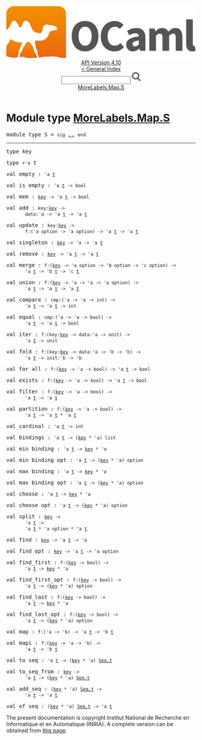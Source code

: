 <!-- ((! set title API !)) ((! set documentation !)) ((! set api !)) ((! set nobreadcrumb !)) -->
<div class="api"><header><nav class="toc brand"><a class="brand" href="https://ocaml.org/"><img src="colour-logo-gray.svg" class="svg" alt="OCaml"></a></nav><nav class="toc"><div class="toc_version"><a href="/docs" id="version-select">API Version 4.10</a></div><a href="index.html">&lt; General Index</a><div class="api_search"><input type="text" name="apisearch" id="api_search" oninput="mySearch(false);" onkeypress="this.oninput();" onclick="this.oninput();" onpaste="this.oninput();">
<img src="search_icon.svg" alt="Search" class="svg" onclick="mySearch(false)"></div>
<div id="search_results"></div><div class="toc_title"><a href="#top">MoreLabels.Map.S</a></div><ul></ul></nav></header>

<h1>Module type <a href="type_MoreLabels.Map.S.html">MoreLabels.Map.S</a></h1>

<pre><span id="MODULETYPES"><span class="keyword">module type</span> S</span> = <code class="code"><span class="keyword">sig</span></code> <a href="MoreLabels.Map.S.html">..</a> <code class="code"><span class="keyword">end</span></code></pre><hr width="100%">

<pre><span id="TYPEkey"><span class="keyword">type</span> <code class="type"></code>key</span> </pre>


<pre><span id="TYPEt"><span class="keyword">type</span> <code class="type">+'a</code> t</span> </pre>


<pre><span id="VALempty"><span class="keyword">val</span> empty</span> : <code class="type">'a <a href="MoreLabels.Map.S.html#TYPEt">t</a></code></pre>
<pre><span id="VALis_empty"><span class="keyword">val</span> is_empty</span> : <code class="type">'a <a href="MoreLabels.Map.S.html#TYPEt">t</a> -&gt; bool</code></pre>
<pre><span id="VALmem"><span class="keyword">val</span> mem</span> : <code class="type"><a href="MoreLabels.Map.S.html#TYPEkey">key</a> -&gt; 'a <a href="MoreLabels.Map.S.html#TYPEt">t</a> -&gt; bool</code></pre>
<pre><span id="VALadd"><span class="keyword">val</span> add</span> : <code class="type">key:<a href="MoreLabels.Map.S.html#TYPEkey">key</a> -&gt;<br>       data:'a -&gt; 'a <a href="MoreLabels.Map.S.html#TYPEt">t</a> -&gt; 'a <a href="MoreLabels.Map.S.html#TYPEt">t</a></code></pre>
<pre><span id="VALupdate"><span class="keyword">val</span> update</span> : <code class="type">key:<a href="MoreLabels.Map.S.html#TYPEkey">key</a> -&gt;<br>       f:('a option -&gt; 'a option) -&gt; 'a <a href="MoreLabels.Map.S.html#TYPEt">t</a> -&gt; 'a <a href="MoreLabels.Map.S.html#TYPEt">t</a></code></pre>
<pre><span id="VALsingleton"><span class="keyword">val</span> singleton</span> : <code class="type"><a href="MoreLabels.Map.S.html#TYPEkey">key</a> -&gt; 'a -&gt; 'a <a href="MoreLabels.Map.S.html#TYPEt">t</a></code></pre>
<pre><span id="VALremove"><span class="keyword">val</span> remove</span> : <code class="type"><a href="MoreLabels.Map.S.html#TYPEkey">key</a> -&gt; 'a <a href="MoreLabels.Map.S.html#TYPEt">t</a> -&gt; 'a <a href="MoreLabels.Map.S.html#TYPEt">t</a></code></pre>
<pre><span id="VALmerge"><span class="keyword">val</span> merge</span> : <code class="type">f:(<a href="MoreLabels.Map.S.html#TYPEkey">key</a> -&gt; 'a option -&gt; 'b option -&gt; 'c option) -&gt;<br>       'a <a href="MoreLabels.Map.S.html#TYPEt">t</a> -&gt; 'b <a href="MoreLabels.Map.S.html#TYPEt">t</a> -&gt; 'c <a href="MoreLabels.Map.S.html#TYPEt">t</a></code></pre>
<pre><span id="VALunion"><span class="keyword">val</span> union</span> : <code class="type">f:(<a href="MoreLabels.Map.S.html#TYPEkey">key</a> -&gt; 'a -&gt; 'a -&gt; 'a option) -&gt;<br>       'a <a href="MoreLabels.Map.S.html#TYPEt">t</a> -&gt; 'a <a href="MoreLabels.Map.S.html#TYPEt">t</a> -&gt; 'a <a href="MoreLabels.Map.S.html#TYPEt">t</a></code></pre>
<pre><span id="VALcompare"><span class="keyword">val</span> compare</span> : <code class="type">cmp:('a -&gt; 'a -&gt; int) -&gt;<br>       'a <a href="MoreLabels.Map.S.html#TYPEt">t</a> -&gt; 'a <a href="MoreLabels.Map.S.html#TYPEt">t</a> -&gt; int</code></pre>
<pre><span id="VALequal"><span class="keyword">val</span> equal</span> : <code class="type">cmp:('a -&gt; 'a -&gt; bool) -&gt;<br>       'a <a href="MoreLabels.Map.S.html#TYPEt">t</a> -&gt; 'a <a href="MoreLabels.Map.S.html#TYPEt">t</a> -&gt; bool</code></pre>
<pre><span id="VALiter"><span class="keyword">val</span> iter</span> : <code class="type">f:(key:<a href="MoreLabels.Map.S.html#TYPEkey">key</a> -&gt; data:'a -&gt; unit) -&gt;<br>       'a <a href="MoreLabels.Map.S.html#TYPEt">t</a> -&gt; unit</code></pre>
<pre><span id="VALfold"><span class="keyword">val</span> fold</span> : <code class="type">f:(key:<a href="MoreLabels.Map.S.html#TYPEkey">key</a> -&gt; data:'a -&gt; 'b -&gt; 'b) -&gt;<br>       'a <a href="MoreLabels.Map.S.html#TYPEt">t</a> -&gt; init:'b -&gt; 'b</code></pre>
<pre><span id="VALfor_all"><span class="keyword">val</span> for_all</span> : <code class="type">f:(<a href="MoreLabels.Map.S.html#TYPEkey">key</a> -&gt; 'a -&gt; bool) -&gt; 'a <a href="MoreLabels.Map.S.html#TYPEt">t</a> -&gt; bool</code></pre>
<pre><span id="VALexists"><span class="keyword">val</span> exists</span> : <code class="type">f:(<a href="MoreLabels.Map.S.html#TYPEkey">key</a> -&gt; 'a -&gt; bool) -&gt; 'a <a href="MoreLabels.Map.S.html#TYPEt">t</a> -&gt; bool</code></pre>
<pre><span id="VALfilter"><span class="keyword">val</span> filter</span> : <code class="type">f:(<a href="MoreLabels.Map.S.html#TYPEkey">key</a> -&gt; 'a -&gt; bool) -&gt;<br>       'a <a href="MoreLabels.Map.S.html#TYPEt">t</a> -&gt; 'a <a href="MoreLabels.Map.S.html#TYPEt">t</a></code></pre>
<pre><span id="VALpartition"><span class="keyword">val</span> partition</span> : <code class="type">f:(<a href="MoreLabels.Map.S.html#TYPEkey">key</a> -&gt; 'a -&gt; bool) -&gt;<br>       'a <a href="MoreLabels.Map.S.html#TYPEt">t</a> -&gt; 'a <a href="MoreLabels.Map.S.html#TYPEt">t</a> * 'a <a href="MoreLabels.Map.S.html#TYPEt">t</a></code></pre>
<pre><span id="VALcardinal"><span class="keyword">val</span> cardinal</span> : <code class="type">'a <a href="MoreLabels.Map.S.html#TYPEt">t</a> -&gt; int</code></pre>
<pre><span id="VALbindings"><span class="keyword">val</span> bindings</span> : <code class="type">'a <a href="MoreLabels.Map.S.html#TYPEt">t</a> -&gt; (<a href="MoreLabels.Map.S.html#TYPEkey">key</a> * 'a) list</code></pre>
<pre><span id="VALmin_binding"><span class="keyword">val</span> min_binding</span> : <code class="type">'a <a href="MoreLabels.Map.S.html#TYPEt">t</a> -&gt; <a href="MoreLabels.Map.S.html#TYPEkey">key</a> * 'a</code></pre>
<pre><span id="VALmin_binding_opt"><span class="keyword">val</span> min_binding_opt</span> : <code class="type">'a <a href="MoreLabels.Map.S.html#TYPEt">t</a> -&gt; (<a href="MoreLabels.Map.S.html#TYPEkey">key</a> * 'a) option</code></pre>
<pre><span id="VALmax_binding"><span class="keyword">val</span> max_binding</span> : <code class="type">'a <a href="MoreLabels.Map.S.html#TYPEt">t</a> -&gt; <a href="MoreLabels.Map.S.html#TYPEkey">key</a> * 'a</code></pre>
<pre><span id="VALmax_binding_opt"><span class="keyword">val</span> max_binding_opt</span> : <code class="type">'a <a href="MoreLabels.Map.S.html#TYPEt">t</a> -&gt; (<a href="MoreLabels.Map.S.html#TYPEkey">key</a> * 'a) option</code></pre>
<pre><span id="VALchoose"><span class="keyword">val</span> choose</span> : <code class="type">'a <a href="MoreLabels.Map.S.html#TYPEt">t</a> -&gt; <a href="MoreLabels.Map.S.html#TYPEkey">key</a> * 'a</code></pre>
<pre><span id="VALchoose_opt"><span class="keyword">val</span> choose_opt</span> : <code class="type">'a <a href="MoreLabels.Map.S.html#TYPEt">t</a> -&gt; (<a href="MoreLabels.Map.S.html#TYPEkey">key</a> * 'a) option</code></pre>
<pre><span id="VALsplit"><span class="keyword">val</span> split</span> : <code class="type"><a href="MoreLabels.Map.S.html#TYPEkey">key</a> -&gt;<br>       'a <a href="MoreLabels.Map.S.html#TYPEt">t</a> -&gt;<br>       'a <a href="MoreLabels.Map.S.html#TYPEt">t</a> * 'a option * 'a <a href="MoreLabels.Map.S.html#TYPEt">t</a></code></pre>
<pre><span id="VALfind"><span class="keyword">val</span> find</span> : <code class="type"><a href="MoreLabels.Map.S.html#TYPEkey">key</a> -&gt; 'a <a href="MoreLabels.Map.S.html#TYPEt">t</a> -&gt; 'a</code></pre>
<pre><span id="VALfind_opt"><span class="keyword">val</span> find_opt</span> : <code class="type"><a href="MoreLabels.Map.S.html#TYPEkey">key</a> -&gt; 'a <a href="MoreLabels.Map.S.html#TYPEt">t</a> -&gt; 'a option</code></pre>
<pre><span id="VALfind_first"><span class="keyword">val</span> find_first</span> : <code class="type">f:(<a href="MoreLabels.Map.S.html#TYPEkey">key</a> -&gt; bool) -&gt;<br>       'a <a href="MoreLabels.Map.S.html#TYPEt">t</a> -&gt; <a href="MoreLabels.Map.S.html#TYPEkey">key</a> * 'a</code></pre>
<pre><span id="VALfind_first_opt"><span class="keyword">val</span> find_first_opt</span> : <code class="type">f:(<a href="MoreLabels.Map.S.html#TYPEkey">key</a> -&gt; bool) -&gt;<br>       'a <a href="MoreLabels.Map.S.html#TYPEt">t</a> -&gt; (<a href="MoreLabels.Map.S.html#TYPEkey">key</a> * 'a) option</code></pre>
<pre><span id="VALfind_last"><span class="keyword">val</span> find_last</span> : <code class="type">f:(<a href="MoreLabels.Map.S.html#TYPEkey">key</a> -&gt; bool) -&gt;<br>       'a <a href="MoreLabels.Map.S.html#TYPEt">t</a> -&gt; <a href="MoreLabels.Map.S.html#TYPEkey">key</a> * 'a</code></pre>
<pre><span id="VALfind_last_opt"><span class="keyword">val</span> find_last_opt</span> : <code class="type">f:(<a href="MoreLabels.Map.S.html#TYPEkey">key</a> -&gt; bool) -&gt;<br>       'a <a href="MoreLabels.Map.S.html#TYPEt">t</a> -&gt; (<a href="MoreLabels.Map.S.html#TYPEkey">key</a> * 'a) option</code></pre>
<pre><span id="VALmap"><span class="keyword">val</span> map</span> : <code class="type">f:('a -&gt; 'b) -&gt; 'a <a href="MoreLabels.Map.S.html#TYPEt">t</a> -&gt; 'b <a href="MoreLabels.Map.S.html#TYPEt">t</a></code></pre>
<pre><span id="VALmapi"><span class="keyword">val</span> mapi</span> : <code class="type">f:(<a href="MoreLabels.Map.S.html#TYPEkey">key</a> -&gt; 'a -&gt; 'b) -&gt;<br>       'a <a href="MoreLabels.Map.S.html#TYPEt">t</a> -&gt; 'b <a href="MoreLabels.Map.S.html#TYPEt">t</a></code></pre>
<pre><span id="VALto_seq"><span class="keyword">val</span> to_seq</span> : <code class="type">'a <a href="MoreLabels.Map.S.html#TYPEt">t</a> -&gt; (<a href="MoreLabels.Map.S.html#TYPEkey">key</a> * 'a) <a href="Seq.html#TYPEt">Seq.t</a></code></pre>
<pre><span id="VALto_seq_from"><span class="keyword">val</span> to_seq_from</span> : <code class="type"><a href="MoreLabels.Map.S.html#TYPEkey">key</a> -&gt;<br>       'a <a href="MoreLabels.Map.S.html#TYPEt">t</a> -&gt; (<a href="MoreLabels.Map.S.html#TYPEkey">key</a> * 'a) <a href="Seq.html#TYPEt">Seq.t</a></code></pre>
<pre><span id="VALadd_seq"><span class="keyword">val</span> add_seq</span> : <code class="type">(<a href="MoreLabels.Map.S.html#TYPEkey">key</a> * 'a) <a href="Seq.html#TYPEt">Seq.t</a> -&gt;<br>       'a <a href="MoreLabels.Map.S.html#TYPEt">t</a> -&gt; 'a <a href="MoreLabels.Map.S.html#TYPEt">t</a></code></pre>
<pre><span id="VALof_seq"><span class="keyword">val</span> of_seq</span> : <code class="type">(<a href="MoreLabels.Map.S.html#TYPEkey">key</a> * 'a) <a href="Seq.html#TYPEt">Seq.t</a> -&gt; 'a <a href="MoreLabels.Map.S.html#TYPEt">t</a></code></pre>
<div class="copyright">The present documentation is copyright Institut National de Recherche en Informatique et en Automatique (INRIA). A complete version can be obtained from <a href="http://caml.inria.fr/pub/docs/manual-ocaml/">this page</a>.</div></div>
